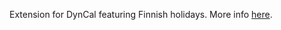 Extension for DynCal featuring Finnish holidays. More info [here](https://github.com/fravaccaro/harbour-dyncal/wiki/Extensions).